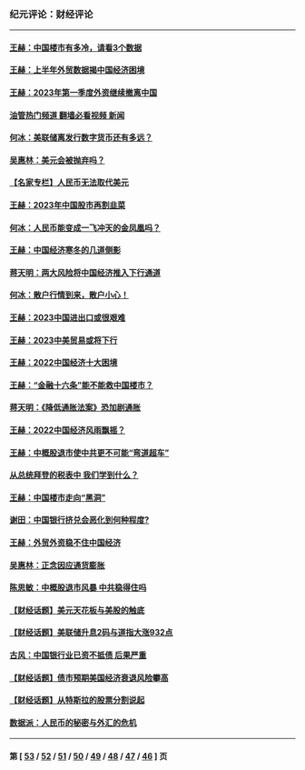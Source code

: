 ### 纪元评论：财经评论
---
#### [王赫：中国楼市有多冷，请看3个数据](../../pages/nsc1026/n14046129.md?08140330) 
#### [王赫：上半年外贸数据揭中国经济困境](../../pages/nsc1026/n14034198.md?08140330) 
#### [王赫：2023年第一季度外资继续撤离中国](../../pages/nsc1026/n13988870.md?08140330) 
#### [油管热门频道 翻墙必看视频 新闻](ok?08140330)
#### [何冰：美联储离发行数字货币还有多远？](../../pages/nsc1026/n13986109.md?08140330) 
#### [吴惠林：美元会被抛弃吗？](../../pages/nsc1026/n13984087.md?08140330) 
#### [【名家专栏】人民币无法取代美元](../../pages/nsc1026/n13974270.md?08140330) 
#### [王赫：2023年中国股市再割韭菜](../../pages/nsc1026/n13965334.md?08140330) 
#### [何冰：人民币能变成一飞冲天的金凤凰吗？](../../pages/nsc1026/n13964999.md?08140330) 
#### [王赫：中国经济寒冬的几道侧影](../../pages/nsc1026/n13932953.md?08140330) 
#### [蒋天明：两大风险将中国经济推入下行通道](../../pages/nsc1026/n13929820.md?08140330) 
#### [何冰：散户行情到来，散户小心！](../../pages/nsc1026/n13928308.md?08140330) 
#### [王赫：2023中国进出口或很艰难](../../pages/nsc1026/n13911515.md?08140330) 
#### [王赫：2023中美贸易或将下行](../../pages/nsc1026/n13899005.md?08140330) 
#### [王赫：2022中国经济十大困境](../../pages/nsc1026/n13883766.md?08140330) 
#### [王赫：“金融十六条”能不能救中国楼市？](../../pages/nsc1026/n13868431.md?08140330) 
#### [蒋天明：《降低通胀法案》恐加剧通胀](../../pages/nsc1026/n13806996.md?08140330) 
#### [王赫：2022中国经济风雨飘摇？](../../pages/nsc1026/n13803207.md?08140330) 
#### [王赫：中概股退市使中共更不可能“弯道超车”](../../pages/nsc1026/n13802858.md?08140330) 
#### [从总统拜登的税表中 我们学到什么？](../../pages/nsc1026/n13773081.md?08140330) 
#### [王赫：中国楼市走向“黑洞”](../../pages/nsc1026/n13770647.md?08140330) 
#### [谢田：中国银行挤兑会恶化到何种程度?](../../pages/nsc1026/n13766965.md?08140330) 
#### [王赫：外贸外资稳不住中国经济](../../pages/nsc1026/n13753933.md?08140330) 
#### [吴惠林：正念因应通货膨胀](../../pages/nsc1026/n13750350.md?08140330) 
#### [陈思敏：中概股退市风暴 中共稳得住吗](../../pages/nsc1026/n13738978.md?08140330) 
#### [【财经话题】美元天花板与美股的触底](../../pages/nsc1026/n13736495.md?08140330) 
#### [【财经话题】美联储升息2码与道指大涨932点](../../pages/nsc1026/n13727377.md?08140330) 
#### [古风：中国银行业已资不抵债 后果严重](../../pages/nsc1026/n13726111.md?08140330) 
#### [【财经话题】债市预期美国经济衰退风险攀高](../../pages/nsc1026/n13698043.md?08140330) 
#### [【财经话题】从特斯拉的股票分割说起](../../pages/nsc1026/n13679733.md?08140330) 
#### [数据派：人民币的秘密与外汇的危机](../../pages/nsc1026/n13667092.md?08140330) 

---
#### 第 [ [53](./53.md?08140330) / [52](./52.md?08140330) / [51](./51.md?08140330) / [50](./50.md?08140330) / [49](./49.md?08140330) / [48](./48.md?08140330) / [47](./47.md?08140330) / [46](./46.md?08140330) ] 页
